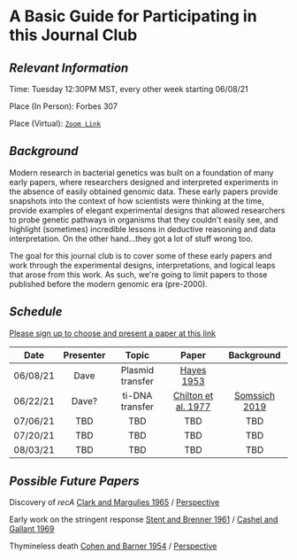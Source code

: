 # A Basic Guide for Participating in this Journal Club



## ***Relevant Information***

Time: Tuesday 12:30PM MST, every other week starting 06/08/21

Place (In Person): Forbes 307

Place (Virtual): [`Zoom Link`](https://arizona.zoom.us/j/82563962879)


## ***Background***

Modern research in bacterial genetics was built on a foundation of many early papers, where researchers designed and interpreted experiments in the absence of easily obtained genomic data. These early papers provide snapshots into the context of how scientists were thinking at the time, provide examples of elegant experimental designs that allowed researchers to probe genetic pathways in organisms that they couldn't easily see, and highlight (sometimes) incredible lessons in deductive reasoning and data interpretation. On the other hand...they got a lot of stuff wrong too.

The goal for this journal club is to cover some of these early papers and work through the experimental designs, interpretations, and logical leaps that arose from this work. As such, we're going to limit papers to those published before the modern genomic era (pre-2000). 

## ***Schedule***

[Please sign up to choose and present a paper at this link](https://docs.google.com/spreadsheets/d/1v8O0R3zjLTRd-7HiKxIXJlrYBnhSoIknWC9UaG0OjdU/edit?usp=sharing)

| Date          | Presenter   | Topic| Paper           |Background   |
|  :----:         |   :----:   |  :----:|   :----: |          :----:       |
| 06/08/21      | Dave        | Plasmid transfer|[Hayes 1953](https://arizona.box.com/s/5n4qqe5p8ck5p4dmv8fylhb1q7gqo9tn) |
| 06/22/21   | Dave?        | ti-DNA transfer|[Chilton et al. 1977](https://arizona.box.com/s/asolnz1h6grzbb7xafvg3tu6b6cbr6tx)        | [Somssich 2019](https://peerj.com/preprints/27556v2.pdf)  |
| 07/06/21   | TBD           | TBD| TBD         | TBD  |
| 07/20/21   | TBD           | TBD |TBD         | TBD |
| 08/03/21   | TBD           | TBD |TBD         | TBD |


## ***Possible Future Papers***

Discovery of _recA_ [Clark and Margulies 1965](https://www.ncbi.nlm.nih.gov/pmc/articles/PMC219534/) / [Perspective](https://onlinelibrary.wiley.com/doi/abs/10.1002/bies.950180912)

Early work on the stringent response [Stent and Brenner 1961](https://www.pnas.org/content/47/12/2005) / [Cashel and Gallant 1969](https://www.nature.com/articles/221838a0.pdf)

Thymineless death [Cohen and Barner 1954](https://www.pnas.org/content/40/10/885) / [Perspective](https://pubmed.ncbi.nlm.nih.gov/26097468/)

